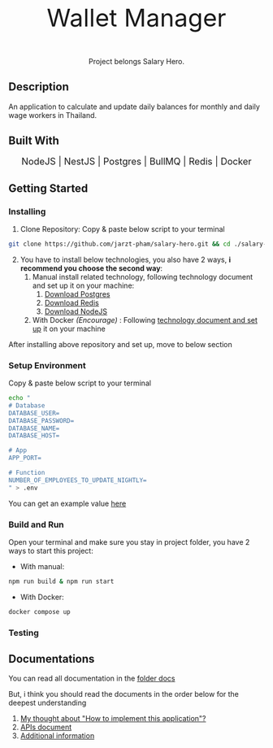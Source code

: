 <p style="text-align: center; font-size: 48px;">
  Wallet Manager
</p>

  <p align="center">Project belongs <a src='https://www.salary-hero.com/'>Salary Hero.</a></p>

## Description

An application to calculate and update daily balances for monthly and daily wage workers in Thailand.

## Built With

<p align="center" style="font-size: 18px"> 
  NodeJS  |
  NestJS  | 
  Postgres  | 
  BullMQ  | 
  Redis  |
  Docker
</p>

## Getting Started

### Installing

1. Clone Repository: Copy & paste below script to your terminal

```bash
git clone https://github.com/jarzt-pham/salary-hero.git && cd ./salary-hero
```

2. You have to install below technologies, you also have 2 ways, **i recommend you choose the second way**:
    1. Manual install related technology, following technology document and set up it on your machine: 
        1. [Download Postgres](https://www.postgresql.org/download/)
        2. [Download Redis](https://redis.io/downloads/)
        3. [Download NodeJS](https://nodejs.org/en/download/package-manager)
    2. With Docker _(Encourage)_ : Following [technology document and set up](https://www.docker.com/products/docker-desktop/) it on your machine
  
After installing above repository and set up, move to below section


### Setup Environment
Copy & paste below script to your terminal

```bash
echo "
# Database
DATABASE_USER=
DATABASE_PASSWORD=
DATABASE_NAME=
DATABASE_HOST=

# App
APP_PORT=

# Function
NUMBER_OF_EMPLOYEES_TO_UPDATE_NIGHTLY=
" > .env
```

You can get an example value [here](./.example.env)

### Build and Run

Open your terminal and make sure you stay in project folder, you have 2 ways to start this project:

- With manual: 
```bash
npm run build & npm run start
```

- With Docker: 
```bash
docker compose up
```

### Testing 

## Documentations

You can read all documentation in the [folder docs](./docs/)

But, i think you should read the documents in the order below for the deepest understanding

1. [My thought about "How to implement this application"?](./docs/implement.md)
2. [APIs document](./docs/apis-document.md)
3. [Additional information](./docs/additional.md)
